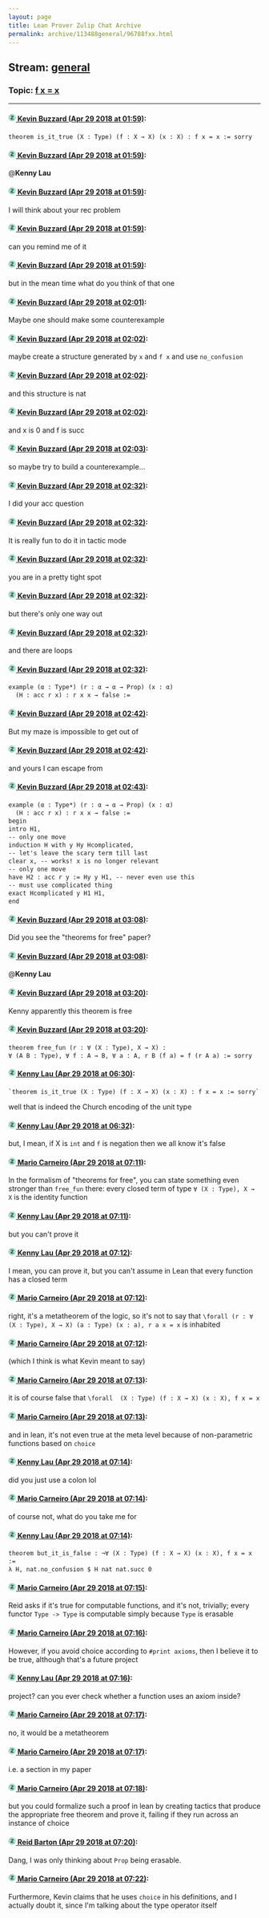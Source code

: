 ```yaml
---
layout: page
title: Lean Prover Zulip Chat Archive 
permalink: archive/113488general/96788fxx.html
---
```


## Stream: [general](index.html)
### Topic: [f x = x](96788fxx.html)

---

#### [![Click to go to Zulip](../../assets/img/zulip2.png) Kevin Buzzard (Apr 29 2018 at 01:59)](https://leanprover.zulipchat.com/#narrow/stream/113488-general/topic/f%20x%20%3D%20x/near/125835929):
`theorem is_it_true (X : Type) (f : X → X) (x : X) : f x = x := sorry`

#### [![Click to go to Zulip](../../assets/img/zulip2.png) Kevin Buzzard (Apr 29 2018 at 01:59)](https://leanprover.zulipchat.com/#narrow/stream/113488-general/topic/f%20x%20%3D%20x/near/125835930):
@**Kenny Lau**

#### [![Click to go to Zulip](../../assets/img/zulip2.png) Kevin Buzzard (Apr 29 2018 at 01:59)](https://leanprover.zulipchat.com/#narrow/stream/113488-general/topic/f%20x%20%3D%20x/near/125835931):
I will think about your rec problem

#### [![Click to go to Zulip](../../assets/img/zulip2.png) Kevin Buzzard (Apr 29 2018 at 01:59)](https://leanprover.zulipchat.com/#narrow/stream/113488-general/topic/f%20x%20%3D%20x/near/125835932):
can you remind me of it

#### [![Click to go to Zulip](../../assets/img/zulip2.png) Kevin Buzzard (Apr 29 2018 at 01:59)](https://leanprover.zulipchat.com/#narrow/stream/113488-general/topic/f%20x%20%3D%20x/near/125835934):
but in the mean time what do you think of that one

#### [![Click to go to Zulip](../../assets/img/zulip2.png) Kevin Buzzard (Apr 29 2018 at 02:01)](https://leanprover.zulipchat.com/#narrow/stream/113488-general/topic/f%20x%20%3D%20x/near/125835988):
Maybe one should make some counterexample

#### [![Click to go to Zulip](../../assets/img/zulip2.png) Kevin Buzzard (Apr 29 2018 at 02:02)](https://leanprover.zulipchat.com/#narrow/stream/113488-general/topic/f%20x%20%3D%20x/near/125836030):
maybe create a structure generated by `x` and `f x` and use `no_confusion`

#### [![Click to go to Zulip](../../assets/img/zulip2.png) Kevin Buzzard (Apr 29 2018 at 02:02)](https://leanprover.zulipchat.com/#narrow/stream/113488-general/topic/f%20x%20%3D%20x/near/125836031):
and this structure is nat

#### [![Click to go to Zulip](../../assets/img/zulip2.png) Kevin Buzzard (Apr 29 2018 at 02:02)](https://leanprover.zulipchat.com/#narrow/stream/113488-general/topic/f%20x%20%3D%20x/near/125836032):
and x is 0 and f is succ

#### [![Click to go to Zulip](../../assets/img/zulip2.png) Kevin Buzzard (Apr 29 2018 at 02:03)](https://leanprover.zulipchat.com/#narrow/stream/113488-general/topic/f%20x%20%3D%20x/near/125836039):
so maybe try to build a counterexample...

#### [![Click to go to Zulip](../../assets/img/zulip2.png) Kevin Buzzard (Apr 29 2018 at 02:32)](https://leanprover.zulipchat.com/#narrow/stream/113488-general/topic/f%20x%20%3D%20x/near/125836859):
I did your acc question

#### [![Click to go to Zulip](../../assets/img/zulip2.png) Kevin Buzzard (Apr 29 2018 at 02:32)](https://leanprover.zulipchat.com/#narrow/stream/113488-general/topic/f%20x%20%3D%20x/near/125836860):
It is really fun to do it in tactic mode

#### [![Click to go to Zulip](../../assets/img/zulip2.png) Kevin Buzzard (Apr 29 2018 at 02:32)](https://leanprover.zulipchat.com/#narrow/stream/113488-general/topic/f%20x%20%3D%20x/near/125836861):
you are in a pretty tight spot

#### [![Click to go to Zulip](../../assets/img/zulip2.png) Kevin Buzzard (Apr 29 2018 at 02:32)](https://leanprover.zulipchat.com/#narrow/stream/113488-general/topic/f%20x%20%3D%20x/near/125836862):
but there's only one way out

#### [![Click to go to Zulip](../../assets/img/zulip2.png) Kevin Buzzard (Apr 29 2018 at 02:32)](https://leanprover.zulipchat.com/#narrow/stream/113488-general/topic/f%20x%20%3D%20x/near/125836863):
and there are loops

#### [![Click to go to Zulip](../../assets/img/zulip2.png) Kevin Buzzard (Apr 29 2018 at 02:32)](https://leanprover.zulipchat.com/#narrow/stream/113488-general/topic/f%20x%20%3D%20x/near/125836865):
```lean
example (α : Type*) (r : α → α → Prop) (x : α)
  (H : acc r x) : r x x → false :=
```

#### [![Click to go to Zulip](../../assets/img/zulip2.png) Kevin Buzzard (Apr 29 2018 at 02:42)](https://leanprover.zulipchat.com/#narrow/stream/113488-general/topic/f%20x%20%3D%20x/near/125837098):
But my maze is impossible to get out of

#### [![Click to go to Zulip](../../assets/img/zulip2.png) Kevin Buzzard (Apr 29 2018 at 02:42)](https://leanprover.zulipchat.com/#narrow/stream/113488-general/topic/f%20x%20%3D%20x/near/125837101):
and yours I can escape from

#### [![Click to go to Zulip](../../assets/img/zulip2.png) Kevin Buzzard (Apr 29 2018 at 02:43)](https://leanprover.zulipchat.com/#narrow/stream/113488-general/topic/f%20x%20%3D%20x/near/125837108):
```lean
example (α : Type*) (r : α → α → Prop) (x : α)
  (H : acc r x) : r x x → false :=
begin
intro H1,
-- only one move
induction H with y Hy Hcomplicated,
-- let's leave the scary term till last
clear x, -- works! x is no longer relevant
-- only one move
have H2 : acc r y := Hy y H1, -- never even use this
-- must use complicated thing
exact Hcomplicated y H1 H1,
end

```

#### [![Click to go to Zulip](../../assets/img/zulip2.png) Kevin Buzzard (Apr 29 2018 at 03:08)](https://leanprover.zulipchat.com/#narrow/stream/113488-general/topic/f%20x%20%3D%20x/near/125837709):
Did you see the "theorems for free" paper?

#### [![Click to go to Zulip](../../assets/img/zulip2.png) Kevin Buzzard (Apr 29 2018 at 03:08)](https://leanprover.zulipchat.com/#narrow/stream/113488-general/topic/f%20x%20%3D%20x/near/125837748):
@**Kenny Lau**

#### [![Click to go to Zulip](../../assets/img/zulip2.png) Kevin Buzzard (Apr 29 2018 at 03:20)](https://leanprover.zulipchat.com/#narrow/stream/113488-general/topic/f%20x%20%3D%20x/near/125838051):
Kenny apparently this theorem is free

#### [![Click to go to Zulip](../../assets/img/zulip2.png) Kevin Buzzard (Apr 29 2018 at 03:20)](https://leanprover.zulipchat.com/#narrow/stream/113488-general/topic/f%20x%20%3D%20x/near/125838052):
```lean
theorem free_fun (r : ∀ (X : Type), X → X) :
∀ (A B : Type), ∀ f : A → B, ∀ a : A, r B (f a) = f (r A a) := sorry
```

#### [![Click to go to Zulip](../../assets/img/zulip2.png) Kenny Lau (Apr 29 2018 at 06:30)](https://leanprover.zulipchat.com/#narrow/stream/113488-general/topic/f%20x%20%3D%20x/near/125842628):
```quote
`theorem is_it_true (X : Type) (f : X → X) (x : X) : f x = x := sorry`
```
well that is indeed the Church encoding of the unit type

#### [![Click to go to Zulip](../../assets/img/zulip2.png) Kenny Lau (Apr 29 2018 at 06:32)](https://leanprover.zulipchat.com/#narrow/stream/113488-general/topic/f%20x%20%3D%20x/near/125842672):
but, I mean, if X is `int` and `f` is negation then we all know it's false

#### [![Click to go to Zulip](../../assets/img/zulip2.png) Mario Carneiro (Apr 29 2018 at 07:11)](https://leanprover.zulipchat.com/#narrow/stream/113488-general/topic/f%20x%20%3D%20x/near/125843538):
In the formalism of "theorems for free", you can state something even stronger than `free_fun` there: every closed term of type `∀ (X : Type), X → X` is the identity function

#### [![Click to go to Zulip](../../assets/img/zulip2.png) Kenny Lau (Apr 29 2018 at 07:11)](https://leanprover.zulipchat.com/#narrow/stream/113488-general/topic/f%20x%20%3D%20x/near/125843540):
but you can't prove it

#### [![Click to go to Zulip](../../assets/img/zulip2.png) Kenny Lau (Apr 29 2018 at 07:12)](https://leanprover.zulipchat.com/#narrow/stream/113488-general/topic/f%20x%20%3D%20x/near/125843551):
I mean, you can prove it, but you can't assume in Lean that every function has a closed term

#### [![Click to go to Zulip](../../assets/img/zulip2.png) Mario Carneiro (Apr 29 2018 at 07:12)](https://leanprover.zulipchat.com/#narrow/stream/113488-general/topic/f%20x%20%3D%20x/near/125843580):
right, it's a metatheorem of the logic, so it's not to say that `\forall (r : ∀ (X : Type), X → X) (a : Type) (x : a), r a x = x` is inhabited

#### [![Click to go to Zulip](../../assets/img/zulip2.png) Mario Carneiro (Apr 29 2018 at 07:12)](https://leanprover.zulipchat.com/#narrow/stream/113488-general/topic/f%20x%20%3D%20x/near/125843581):
(which I think is what Kevin meant to say)

#### [![Click to go to Zulip](../../assets/img/zulip2.png) Mario Carneiro (Apr 29 2018 at 07:13)](https://leanprover.zulipchat.com/#narrow/stream/113488-general/topic/f%20x%20%3D%20x/near/125843585):
it is of course false that `\forall  (X : Type) (f : X → X) (x : X), f x = x`

#### [![Click to go to Zulip](../../assets/img/zulip2.png) Mario Carneiro (Apr 29 2018 at 07:13)](https://leanprover.zulipchat.com/#narrow/stream/113488-general/topic/f%20x%20%3D%20x/near/125843588):
and in lean, it's not even true at the meta level because of non-parametric functions based on `choice`

#### [![Click to go to Zulip](../../assets/img/zulip2.png) Kenny Lau (Apr 29 2018 at 07:14)](https://leanprover.zulipchat.com/#narrow/stream/113488-general/topic/f%20x%20%3D%20x/near/125843629):
did you just use a colon lol

#### [![Click to go to Zulip](../../assets/img/zulip2.png) Mario Carneiro (Apr 29 2018 at 07:14)](https://leanprover.zulipchat.com/#narrow/stream/113488-general/topic/f%20x%20%3D%20x/near/125843630):
of course not, what do you take me for

#### [![Click to go to Zulip](../../assets/img/zulip2.png) Kenny Lau (Apr 29 2018 at 07:14)](https://leanprover.zulipchat.com/#narrow/stream/113488-general/topic/f%20x%20%3D%20x/near/125843632):
```lean
theorem but_it_is_false : ¬∀ (X : Type) (f : X → X) (x : X), f x = x :=
λ H, nat.no_confusion $ H nat nat.succ 0
```

#### [![Click to go to Zulip](../../assets/img/zulip2.png) Mario Carneiro (Apr 29 2018 at 07:15)](https://leanprover.zulipchat.com/#narrow/stream/113488-general/topic/f%20x%20%3D%20x/near/125843639):
Reid asks if it's true for computable functions, and it's not, trivially; every functor `Type -> Type` is computable simply because `Type` is erasable

#### [![Click to go to Zulip](../../assets/img/zulip2.png) Mario Carneiro (Apr 29 2018 at 07:16)](https://leanprover.zulipchat.com/#narrow/stream/113488-general/topic/f%20x%20%3D%20x/near/125843682):
However, if you avoid choice according to `#print axioms`, then I believe it to be true, although that's a future project

#### [![Click to go to Zulip](../../assets/img/zulip2.png) Kenny Lau (Apr 29 2018 at 07:16)](https://leanprover.zulipchat.com/#narrow/stream/113488-general/topic/f%20x%20%3D%20x/near/125843684):
project? can you ever check whether a function uses an axiom inside?

#### [![Click to go to Zulip](../../assets/img/zulip2.png) Mario Carneiro (Apr 29 2018 at 07:17)](https://leanprover.zulipchat.com/#narrow/stream/113488-general/topic/f%20x%20%3D%20x/near/125843688):
no, it would be a metatheorem

#### [![Click to go to Zulip](../../assets/img/zulip2.png) Mario Carneiro (Apr 29 2018 at 07:17)](https://leanprover.zulipchat.com/#narrow/stream/113488-general/topic/f%20x%20%3D%20x/near/125843691):
i.e. a section in my paper

#### [![Click to go to Zulip](../../assets/img/zulip2.png) Mario Carneiro (Apr 29 2018 at 07:18)](https://leanprover.zulipchat.com/#narrow/stream/113488-general/topic/f%20x%20%3D%20x/near/125843734):
but you could formalize such a proof in lean by creating tactics that produce the appropriate free theorem and prove it, failing if they run across an instance of choice

#### [![Click to go to Zulip](../../assets/img/zulip2.png) Reid Barton (Apr 29 2018 at 07:20)](https://leanprover.zulipchat.com/#narrow/stream/113488-general/topic/f%20x%20%3D%20x/near/125843782):
Dang, I was only thinking about `Prop` being erasable.

#### [![Click to go to Zulip](../../assets/img/zulip2.png) Mario Carneiro (Apr 29 2018 at 07:22)](https://leanprover.zulipchat.com/#narrow/stream/113488-general/topic/f%20x%20%3D%20x/near/125843827):
Furthermore, Kevin claims that he uses `choice` in his definitions, and I actually doubt it, since I'm talking about the type operator itself

